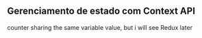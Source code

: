 ## Gerenciamento de estado com Context API <br>

counter sharing the same variable value, but i will see Redux later